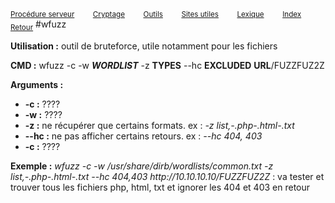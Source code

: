 <sub>[Procédure serveur](server_procedure.md)&nbsp; &nbsp; &nbsp; &nbsp; &nbsp;[Cryptage](cryptage.md)&nbsp; &nbsp; &nbsp; &nbsp; &nbsp;[Outils](tools.md)&nbsp; &nbsp; &nbsp; &nbsp; &nbsp;[Sites utiles](useful_website.md)&nbsp; &nbsp; &nbsp; &nbsp; &nbsp;[Lexique](lexique.md)&nbsp; &nbsp; &nbsp; &nbsp; &nbsp;[Index](index.md)</sub>
<sub>[Retour](web_server.md)</sub>
#wfuzz

**Utilisation :** outil de bruteforce, utile notamment pour les fichiers

**CMD :** wfuzz -c -w ***WORDLIST*** -z **TYPES** --hc **EXCLUDED** **URL**/FUZZFUZ2Z

**Arguments :**
- **-c :** ????
- **-w :** ????
- **-z :** ne récupérer que certains formats. ex : *-z list,-.php-.html-.txt*
- **--hc :** ne pas afficher certains retours. ex : *--hc 404, 403*
- **-c :** ????

**Exemple :** *wfuzz -c -w /usr/share/dirb/wordlists/common.txt -z list,-.php-.html-.txt --hc 404,403 h<span>ttp://10.10.10.10/FUZZFUZ2Z* : va tester et trouver tous les fichiers php, html, txt et ignorer les 404 et 403 en retour